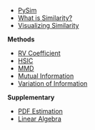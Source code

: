 * [PySim](/)
* [What is Similarity?](linear/similarity.md)
* [Visualizing Similarity](visualization/taylor.md)

**Methods**
* [RV Coefficient](linear/rv.md)
* [HSIC](kernel/hsic.md)
* [MMD](kernel/mmd.md)
* [Mutual Information](information/mi.md)
* [Variation of Information](information/vi.md)

**Supplementary**
* [PDF Estimation](information/pdf_est.md)
* [Linear Algebra](linear/lin_alg.md)